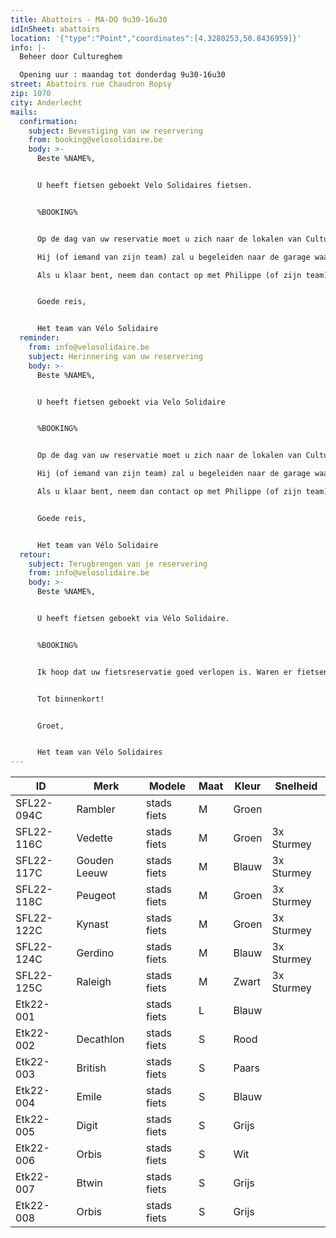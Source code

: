 ```yaml
---
title: Abattoirs - MA-DO 9u30-16u30
idInSheet: abattoirs
location: '{"type":"Point","coordinates":[4.3280253,50.8436959]}'
info: |-
  Beheer door Cultureghem

  Opening uur : maandag tot donderdag 9u30-16u30
street: Abattoirs rue Chaudron Ropsy
zip: 1070
city: Anderlecht
mails:
  confirmation:
    subject: Bevestiging van uw reservering
    from: booking@velosolidaire.be
    body: >-
      Beste %NAME%,


      U heeft fietsen geboekt Velo Solidaires fietsen.


      %BOOKING%


      Op de dag van uw reservatie moet u zich naar de lokalen van Cultureghem begeven (links van de ingang met de 2 stieren) en vragen om met Philippe DeBondt te spreken. Zeg hem gewoon dat je een Solidariteitsfiets hebt gehuurd en vermeld de naam van je vereniging. 

      Hij (of iemand van zijn team) zal u begeleiden naar de garage waar de fietsen zich bevinden, die zich in de kelders bevindt, en in het begin een beetje indrukwekkend is. Het enige wat u hoeft te doen is de fietsen kiezen die geschikt zijn voor uw activiteit. Vergeet niet de sluiter te sluiten en het licht uit te doen als je weggaat. 

      Als u klaar bent, neem dan contact op met Philippe (of zijn team), zodat hij u weer toegang kan geven tot de garage en u de fietsen kunt stallen.


      Goede reis, 


      Het team van Vélo Solidaire
  reminder:
    from: info@velosolidaire.be
    subject: Herinnering van uw reservering
    body: >-
      Beste %NAME%,


      U heeft fietsen geboekt via Velo Solidaire


      %BOOKING%


      Op de dag van uw reservatie moet u zich naar de lokalen van Cultureghem begeven (links van de ingang met de 2 stieren) en vragen om met Philippe DeBondt te spreken. Zeg hem gewoon dat je een Solidariteitsfiets hebt gehuurd en vermeld de naam van je vereniging. 

      Hij (of iemand van zijn team) zal u begeleiden naar de garage waar de fietsen zich bevinden, die zich in de kelders bevindt, en in het begin een beetje indrukwekkend is. Het enige wat u hoeft te doen is de fietsen kiezen die geschikt zijn voor uw activiteit. Vergeet niet de sluiter te sluiten en het licht uit te doen als je weggaat. 

      Als u klaar bent, neem dan contact op met Philippe (of zijn team), zodat hij u weer toegang kan geven tot de garage en u de fietsen kunt stallen.


      Goede reis, 


      Het team van Vélo Solidaire
  retour:
    subject: Terugbrengen van je reservering
    from: info@velosolidaire.be
    body: >-
      Beste %NAME%,


      U heeft fietsen geboekt via Vélo Solidaire.


      %BOOKING%


      Ik hoop dat uw fietsreservatie goed verlopen is. Waren er fietsen die defect waren? Indien dit het geval is, wil u dat ons dat melden in een antwoord op deze mail met het nummer van de fiets en wat er stuk aan was? Zo kunnen wij de fietsen zo snel mogelijk herstellen.


      Tot binnenkort!


      Groet,


      Het team van Vélo Solidaires
---
```

<!--StartFragment-->

| ID         | Merk         | Modele      | Maat | Kleur | Snelheid            |
| ---------- | ------------ | ----------- | ---- | ----- | ------------------- |
| SFL22-094C | Rambler      | stads fiets | M    | Groen |                     |
| SFL22-116C | Vedette      | stads fiets | M    | Groen | 3x Sturmey          |
| SFL22-117C | Gouden Leeuw | stads fiets | M    | Blauw | 3x Sturmey          |
| SFL22-118C | Peugeot      | stads fiets | M    | Groen | 3x Sturmey          |
| SFL22-122C | Kynast       | stads fiets | M    | Groen | 3x Sturmey          |
| SFL22-124C | Gerdino      | stads fiets | M    | Blauw | 3x Sturmey          |
| SFL22-125C | Raleigh      | stads fiets | M    | Zwart | 3x Sturmey          |
| Etk22-001  |              | stads fiets | L    | Blauw |                     |
| Etk22-002  | Decathlon    | stads fiets | S    | Rood  |                     |
| Etk22-003  | British      | stads fiets | S    | Paars |                     |
| Etk22-004  | Emile        | stads fiets | S    | Blauw |                     |
| Etk22-005  | Digit        | stads fiets | S    | Grijs |                     |
| Etk22-006  | Orbis        | stads fiets | S    | Wit   |                     |
| Etk22-007  | Btwin        | stads fiets | S    | Grijs |                     |
| Etk22-008  | Orbis        | stads fiets | S    | Grijs |  <!--EndFragment--> |

<!--EndFragment-->